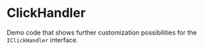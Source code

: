 # ClickHandler

Demo code that shows further customization possibilities for the `IClickHandler` interface.
